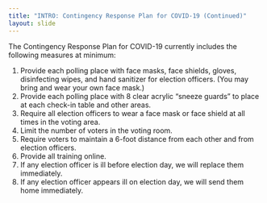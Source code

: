 ```yaml
---
title: "INTRO: Contingency Response Plan for COVID-19 (Continued)"
layout: slide
---
```

The Contingency Response Plan for COVID-19 currently includes the following measures at minimum:

1. Provide each polling place with face masks, face shields, gloves, disinfecting wipes, and hand sanitizer for election officers. (You may bring and wear your own face mask.)
2. Provide each polling place with 8 clear acrylic “sneeze guards” to place at each check-in table and other areas.
3. Require all election officers to wear a face mask or face shield at all times in the voting area.
4. Limit the number of voters in the voting room.
5. Require voters to maintain a 6-foot distance from each other and from election officers.
6. Provide all training online.
7. If any election officer is ill before election day, we will replace them immediately.
8. If any election officer appears ill on election day, we will send them home immediately.
